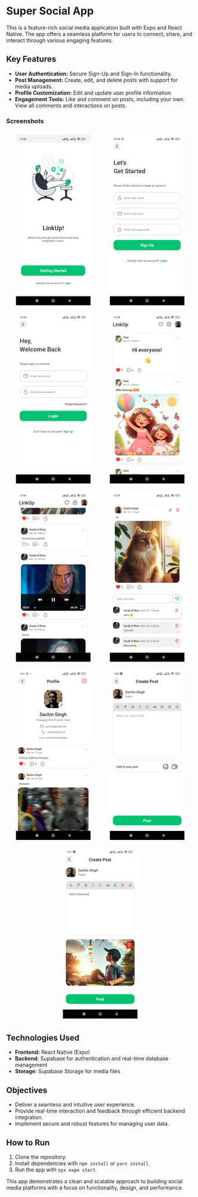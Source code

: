 # Super Social App

This is a feature-rich social media application built with Expo and React Native. The app offers a seamless platform for users to connect, share, and interact through various engaging features.

## Key Features
- **User Authentication:** Secure Sign-Up and Sign-In functionality.
- **Post Management:** Create, edit, and delete posts with support for media uploads.
- **Profile Customization:** Edit and update user profile information.
- **Engagement Tools:** Like and comment on posts, including your own. View all comments and interactions on posts.

### Screenshots

<div style="display: flex; justify-content: space-around; flex-wrap: wrap;">
    <img src="./assets/images/welcome1.jpeg" alt="User Welcome" style="width: 200px; margin: 10px;">
    <img src="./assets/images/signup.jpeg" alt="Signup" style="width: 200px; margin: 10px;">
    <img src="./assets/images/signin.jpeg" alt="Signin" style="width: 200px; margin: 10px;">
    <img src="./assets/images/home.jpeg" alt="Engagement Tools" style="width: 200px; margin: 10px;">
    <img src="./assets/images/home2.jpeg" alt="Home2" style="width: 200px; margin: 10px;">
    <img src="./assets/images/post_details.jpeg" alt="Post Details" style="width: 200px; margin: 10px;">
    <img src="./assets/images/profile.jpeg" alt="Profile" style="width: 200px; margin: 10px;">
    <img src="./assets/images/create_post.jpeg" alt="Create Post" style="width: 200px; margin: 10px;">
    <img src="./assets/images/create_post2.jpeg" alt="Create Post 2" style="width: 200px; margin: 10px;">
</div>

## Technologies Used
- **Frontend:** React Native (Expo)
- **Backend:** Supabase for authentication and real-time database management
- **Storage:** Supabase Storage for media files

## Objectives
- Deliver a seamless and intuitive user experience.
- Provide real-time interaction and feedback through efficient backend integration.
- Implement secure and robust features for managing user data.

## How to Run
1. Clone the repository.
2. Install dependencies with `npm install` or `yarn install`.
3. Run the app with `npx expo start`.

This app demonstrates a clean and scalable approach to building social media platforms with a focus on functionality, design, and performance.
